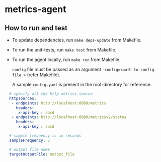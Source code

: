 # metrics-agent

## How to run and test

* To update dependencies, run `make deps-update` from Makefile.


* To run the unit-tests, run `make test` from Makefile.


* To run the agent locally, run `make run` from Makefile.

  `config` file must be passed as an argument `-config=<path-to-config-file >` (refer Makefile).

  A sample `config.yaml` is present in the root-directory for reference.

```yaml
  # specify all the http metrics source
  httpsources:
   - endpoints: http://localhost:8080/metrics
     headers:
      x-api-key : abcd
   - endpoints: http://localhost:8080/metricsv2/status
     headers:
      x-api-key : abcd

  # sample frequency is in seconds
  sampleFrequency: 5

  # output file name
  targetOutputFile: output_file
```